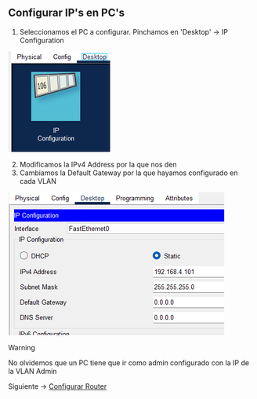 ## Configurar IP's en PC's

1. Seleccionamos el PC a configurar. Pinchamos en 'Desktop' -> IP Configuration

![imagen1](img/ip1.png)

2. Modificamos la IPv4 Address por la que nos den
3. Cambiamos la Default Gateway por la que hayamos configurado en cada VLAN

![imagen2](img/ip2.png)

> [!WARNING]
> No olvidemos que un PC tiene que ir como admin configurado con la IP de la VLAN Admin

Siguiente -> [Configurar Router](router.md)
